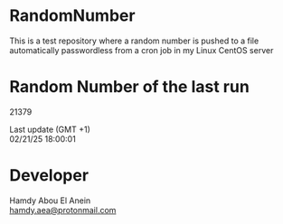 # RandomNumber    
This is a test repository where a random number is pushed to a file automatically passwordless from a cron job in my Linux CentOS server    
# Random Number of the last run   
21379
      
Last update (GMT +1)    
02/21/25 18:00:01
# Developer    
Hamdy Abou El Anein   
hamdy.aea@protonmail.com
